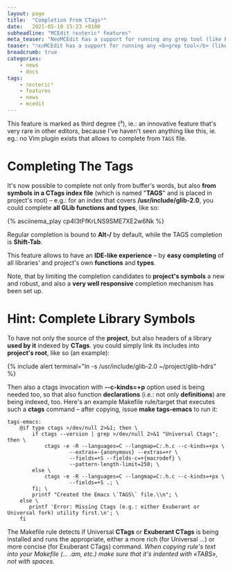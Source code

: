 ```yaml
---
layout: page
title:  "Completion From CTags³"
date:   2021-05-10 15:23 +0100
subheadline: "MCEdit הϵѻteric³ features"
meta_teaser: "NeoMCEdit has a support for running any grep tool (like RipGrep or traditional grep) and parsing its output, allowing for quick navigation in projects."
teaser: "הϵѻMCEdit has a support for running any <b>grep tool</b> (like <b>RipGrep</b> or traditional <b>grep</b>) and parsing its output, allowing for quick navigation in projects."
breadcrumb: true
categories: 
    - news
    - docs
tags:
    - הϵѻteric³
    - features
    - news
    - mcedit
---
```


This feature is marked as third degree (³), ie.: an innovative 
feature that's very rare in other editors, because I've haven't
seen anything like this, ie. eg.: no Vim plugin exists that allows
to complete from `TAGS` file.

# Completing The Tags

It's now possible to complete not only from buffer's words, but
also **from symbols in a CTags index file** (which is named
"**TAGS**" and is placed in project's root) – e.g.: for an
index  that covers **/usr/include/glib-2.0**, you could
complete **all GLib functions and types**, like so:

{% asciinema_play cp4I3tFfKrLNS9SME7XE2w6Nk %}

Regular completion is bound to **Alt-/** by default, while the
TAGS completion is **Shift-Tab**.

This feature allows to have an **IDE-like experience** – by **easy
completing** of all libraries' and project's own **functions** and
**types**. 

Note, that by limiting the completion candidates to **project's
symbols** a new and robust, and also a **very well responsive**
completion mechanism has been set up.    

# Hint: Complete Library Symbols

To have not only the source of the **project**, but also headers
of a library **used by it** indexed by **CTags**. you could simply
link its includes into **project's root**, like so (an example):

{% include alert terminal="ln -s /usr/include/glib-2.0 ~/project/glib-hdrs" %}

Then also a ctags invocation with **--c-kinds=+p** option used
is being needed too, so that also function **declarations**
(i.e.: not only **definitions**) are being indexed, too.
Here's an example Makefile rule/target that executes such a
**ctags** command – after copying, issue **make tags-emacs**
to run it:

    tags-emacs:
        @if type ctags >/dev/null 2>&1; then \
            if ctags --version | grep >/dev/null 2>&1 "Universal Ctags"; then \
                ctags -e -R --languages=C --langmap=C:.h.c --c-kinds=+px \
                        --extras=-{anonymous} --extras=+r \
                        --fields=+S --fields-c=+{macrodef} \
                        --pattern-length-limit=250; \
            else \
                ctags -e -R --languages=C --langmap=C:.h.c --c-kinds=+px \
                        --fields=+S .; \
            fi; \
            printf "Created the Emacs \`TAGS\` file.\\n"; \
        else \
           printf 'Error: Missing Ctags (e.g.: either Exuberant or Universal fork) utility first.\n'; \
        fi

The Makefile rule detects if Universal **CTags** or **Exuberant
CTags** is being installed and runs the appropriate, either a more
rich (for Universal …) or more concise (for Exuberant CTags)
command. *When copying rule's text into your Makefile (…  .am,
etc.) make sure that it's indented with «TABS», not with spaces.*
